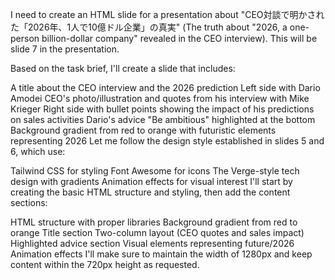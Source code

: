 I need to create an HTML slide for a presentation about "CEO対談で明かされた「2026年、1人で10億ドル企業」の真実" (The truth about "2026, a one-person billion-dollar company" revealed in the CEO interview). This will be slide 7 in the presentation.

Based on the task brief, I'll create a slide that includes:

A title about the CEO interview and the 2026 prediction
Left side with Dario Amodei CEO's photo/illustration and quotes from his interview with Mike Krieger
Right side with bullet points showing the impact of his predictions on sales activities
Dario's advice "Be ambitious" highlighted at the bottom
Background gradient from red to orange with futuristic elements representing 2026
Let me follow the design style established in slides 5 and 6, which use:

Tailwind CSS for styling
Font Awesome for icons
The Verge-style tech design with gradients
Animation effects for visual interest
I'll start by creating the basic HTML structure and styling, then add the content sections:

HTML structure with proper libraries
Background gradient from red to orange
Title section
Two-column layout (CEO quotes and sales impact)
Highlighted advice section
Visual elements representing future/2026
Animation effects
I'll make sure to maintain the width of 1280px and keep content within the 720px height as requested.
